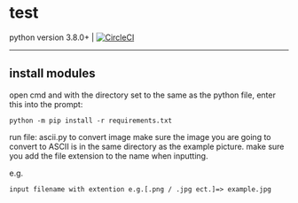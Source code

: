 test
=====

python version 3.8.0+ |
[![CircleCI](https://img.shields.io/badge/Python%20Download-v3.8.2-lightgrey)](https://www.python.org/ftp/python/3.8.2/python-3.8.2.exe)

---
install modules
---

open cmd and with the directory set to the same as the python file,
enter this into the prompt:

`python -m pip install -r requirements.txt`

run file: ascii.py to convert image
make sure the image you are going to convert to ASCII is in the same directory as the example picture. make sure you add the file extension to the name when inputting.

e.g.

    input filename with extention e.g.[.png / .jpg ect.]=> example.jpg
